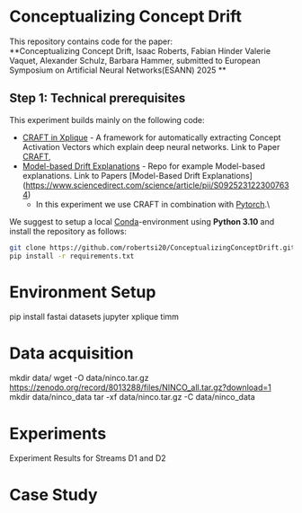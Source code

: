 # Conceptualizing Concept Drift
This repository contains code for the paper:  
**Conceptualizing Concept Drift, Isaac Roberts, Fabian Hinder Valerie Vaquet, Alexander Schulz, Barbara Hammer, submitted to European Symposium on Artificial Neural Networks(ESANN) 2025
**

## Step 1: Technical prerequisites

This experiment builds mainly on the following code:
- [CRAFT in Xplique]((https://github.com/deel-ai/xplique)) - A framework for automatically extracting Concept Activation Vectors which explain deep
  neural networks. Link to Paper [CRAFT](https://arxiv.org/abs/2211.10154),
- [Model-based Drift Explanations]((https://github.com/FabianHinder/DRAGON)) - Repo for example Model-based explanations. Link to Papers [Model-Based Drift Explanations] (https://www.sciencedirect.com/science/article/pii/S0925231223007634)
  - In this experiment we use CRAFT in combination with [Pytorch](https://pytorch.org/).\
 
We suggest to setup a local [Conda](https://conda.io/projects/conda/en/latest/user-guide/tasks/manage-environments.html)-environment
using **Python 3.10** and install the repository as follows:

```bash
git clone https://github.com/robertsi20/ConceptualizingConceptDrift.git
pip install -r requirements.txt
```




# Environment Setup
pip install fastai datasets jupyter xplique timm

# Data acquisition
mkdir data/
wget -O data/ninco.tar.gz https://zenodo.org/record/8013288/files/NINCO_all.tar.gz?download=1
mkdir data/ninco_data
tar -xf data/ninco.tar.gz -C data/ninco_data

# Experiments
Experiment Results for Streams D1 and D2

# Case Study 

